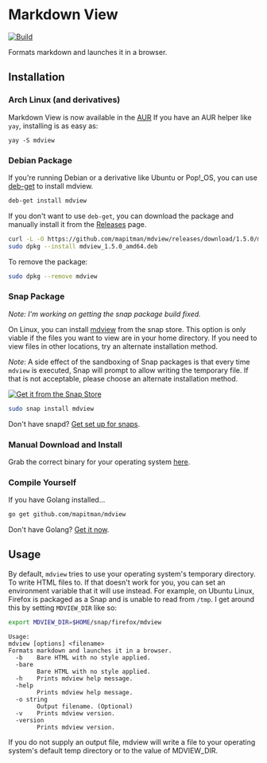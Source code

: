 # Markdown View

[![Build](https://github.com/mapitman/mdview/actions/workflows/build.yml/badge.svg)](https://github.com/mapitman/mdview/actions/workflows/build.yml)

Formats markdown and launches it in a browser.

## Installation

### Arch Linux (and derivatives)

Markdown View is now available in the [AUR](https://aur.archlinux.org/packages/mdview/)
If you have an AUR helper like `yay`, installing is as easy as:
```
yay -S mdview
```

### Debian Package

If you're running Debian or a derivative like Ubuntu or Pop!_OS, you can
use [deb-get](https://github.com/wimpysworld/deb-get) to install mdview.

```sh
deb-get install mdview
```

If you don't want to use `deb-get`, you can download the package and
manually install it from the
[Releases](https://github.com/mapitman/mdview/releases) page.

```sh
curl -L -O https://github.com/mapitman/mdview/releases/download/1.5.0/mdview_1.5.0_amd64.deb
sudo dpkg --install mdview_1.5.0_amd64.deb
```

To remove the package:

```sh
sudo dpkg --remove mdview
```

### Snap Package

_Note: I'm working on getting the snap package build fixed._

On Linux, you can install [mdview](https://snapcraft.io/mdview) from the snap store. This option is only viable if the files
you want to view are in your home directory. If you need to view
files in other locations, try an alternate installation method.

_Note_: A side effect of the sandboxing of Snap packages is that every time
`mdview` is executed, Snap will prompt to allow writing
the temporary file. If that is not acceptable, please choose an
alternate installation method.

[![Get it from the Snap Store](https://snapcraft.io/static/images/badges/en/snap-store-black.svg)](https://snapcraft.io/mdview)

```sh
sudo snap install mdview
```

Don't have snapd? [Get set up for snaps](https://docs.snapcraft.io/core/install).

### Manual Download and Install

Grab the correct binary for your operating system
[here](https://github.com/mapitman/mdview/releases/).

### Compile Yourself

If you have Golang installed...
```sh
go get github.com/mapitman/mdview
```

Don't have Golang? [Get it now](https://golang.org/doc/install).

## Usage

By default, `mdview` tries to use your operating system's temporary
directory. To write HTML files to. If that doesn't work for you, you can
set an environment variable that it will use instead. For example, on
Ubuntu Linux, Firefox is packaged as a Snap and is unable to read from
`/tmp`. I get around this by setting `MDVIEW_DIR` like so:

```sh
export MDVIEW_DIR=$HOME/snap/firefox/mdview
```


```text
Usage:
mdview [options] <filename>
Formats markdown and launches it in a browser.
  -b    Bare HTML with no style applied.
  -bare
        Bare HTML with no style applied.
  -h    Prints mdview help message.
  -help
        Prints mdview help message.
  -o string
        Output filename. (Optional)
  -v    Prints mdview version.
  -version
        Prints mdview version.
```

If you do not supply an output file, mdview will write a file to your
operating system's default temp directory or to the value of MDVIEW_DIR.
